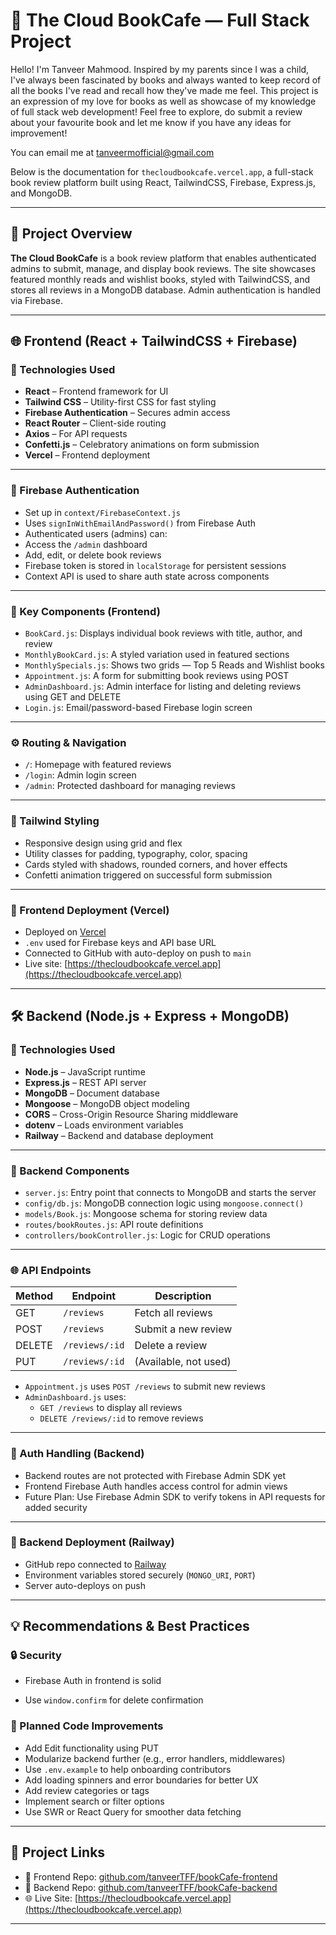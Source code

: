 # 📘 The Cloud BookCafe — Full Stack Project

Hello! I'm Tanveer Mahmood. Inspired by my parents since I was a child, I've always been fascinated by books and always wanted to keep record of all the books I've read and recall how they've made me feel. This project is an expression of my love for books as well as showcase of my knowledge of full stack web development! Feel free to explore, do submit a review about your favourite book and let me know if you have any ideas for improvement! 

You can email me at tanveermofficial@gmail.com

Below is the documentation for `thecloudbookcafe.vercel.app`, a full-stack book review platform built using React, TailwindCSS, Firebase, Express.js, and MongoDB.

---

## 🧠 Project Overview

**The Cloud BookCafe** is a book review platform that enables authenticated admins to submit, manage, and display book reviews. The site showcases featured monthly reads and wishlist books, styled with TailwindCSS, and stores all reviews in a MongoDB database. Admin authentication is handled via Firebase.

---

## 🌐 Frontend (React + TailwindCSS + Firebase)

### 🔧 Technologies Used

- **React** – Frontend framework for UI
- **Tailwind CSS** – Utility-first CSS for fast styling
- **Firebase Authentication** – Secures admin access
- **React Router** – Client-side routing
- **Axios** – For API requests
- **Confetti.js** – Celebratory animations on form submission
- **Vercel** – Frontend deployment

---

### 🔐 Firebase Authentication

- Set up in `context/FirebaseContext.js`
- Uses `signInWithEmailAndPassword()` from Firebase Auth
- Authenticated users (admins) can:
- Access the `/admin` dashboard
- Add, edit, or delete book reviews
- Firebase token is stored in `localStorage` for persistent sessions
- Context API is used to share auth state across components

---

### 🧩 Key Components (Frontend)

- `BookCard.js`: Displays individual book reviews with title, author, and review
- `MonthlyBookCard.js`: A styled variation used in featured sections
- `MonthlySpecials.js`: Shows two grids — Top 5 Reads and Wishlist books
- `Appointment.js`: A form for submitting book reviews using POST
- `AdminDashboard.js`: Admin interface for listing and deleting reviews using GET and DELETE
- `Login.js`: Email/password-based Firebase login screen

---

### ⚙️ Routing & Navigation

- `/`: Homepage with featured reviews
- `/login`: Admin login screen
- `/admin`: Protected dashboard for managing reviews

---

### 🌈 Tailwind Styling

- Responsive design using grid and flex
- Utility classes for padding, typography, color, spacing
- Cards styled with shadows, rounded corners, and hover effects
- Confetti animation triggered on successful form submission

---

### 🚀 Frontend Deployment (Vercel)

- Deployed on [Vercel](https://vercel.com)
- `.env` used for Firebase keys and API base URL
- Connected to GitHub with auto-deploy on push to `main`
- Live site: [https://thecloudbookcafe.vercel.app](https://thecloudbookcafe.vercel.app)

---

## 🛠️ Backend (Node.js + Express + MongoDB)

### 🔧 Technologies Used

- **Node.js** – JavaScript runtime
- **Express.js** – REST API server
- **MongoDB** – Document database
- **Mongoose** – MongoDB object modeling
- **CORS** – Cross-Origin Resource Sharing middleware
- **dotenv** – Loads environment variables
- **Railway** – Backend and database deployment

---

### 🧩 Backend Components

- `server.js`: Entry point that connects to MongoDB and starts the server
- `config/db.js`: MongoDB connection logic using `mongoose.connect()`
- `models/Book.js`: Mongoose schema for storing review data
- `routes/bookRoutes.js`: API route definitions
- `controllers/bookController.js`: Logic for CRUD operations

---

### 🌐 API Endpoints

| Method | Endpoint            | Description              |
|--------|---------------------|--------------------------|
| GET    | `/reviews`          | Fetch all reviews        |
| POST   | `/reviews`          | Submit a new review      |
| DELETE | `/reviews/:id`      | Delete a review          |
| PUT    | `/reviews/:id`      | (Available, not used)    |

- `Appointment.js` uses `POST /reviews` to submit new reviews
- `AdminDashboard.js` uses:
  - `GET /reviews` to display all reviews
  - `DELETE /reviews/:id` to remove reviews

---

### 🔐 Auth Handling (Backend)

- Backend routes are not protected with Firebase Admin SDK yet
- Frontend Firebase Auth handles access control for admin views
- Future Plan: Use Firebase Admin SDK to verify tokens in API requests for added security

---

### 🚀 Backend Deployment (Railway)

- GitHub repo connected to [Railway](https://railway.app)
- Environment variables stored securely (`MONGO_URI`, `PORT`)
- Server auto-deploys on push

---

## 💡 Recommendations & Best Practices

### 🔒 Security

-  Firebase Auth in frontend is solid

-  Use `window.confirm` for delete confirmation


### 🔧 Planned Code Improvements 

- Add Edit functionality using PUT
- Modularize backend further (e.g., error handlers, middlewares)
- Use `.env.example` to help onboarding contributors
- Add loading spinners and error boundaries for better UX
- Add review categories or tags
- Implement search or filter options
- Use SWR or React Query for smoother data fetching



---

## 📎 Project Links

- 🔗 Frontend Repo: [github.com/tanveerTFF/bookCafe-frontend](https://github.com/tanveerTFF/bookCafe-frontend)
- 🔗 Backend Repo: [github.com/tanveerTFF/bookCafe-backend](https://github.com/tanveerTFF/bookCafe-backend)
- 🌐 Live Site: [https://thecloudbookcafe.vercel.app](https://thecloudbookcafe.vercel.app)

---
